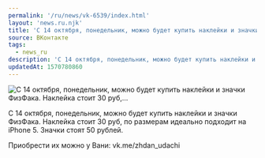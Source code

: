 ```yaml
---
permalink: '/ru/news/vk-6539/index.html'
layout: 'news.ru.njk'
title: 'С 14 октября, понедельник, можно будет купить наклейки и значки ФизФака. Наклейка стоит 30 руб,…'
source: ВКонтакте
tags:
  - news_ru
description: 'С 14 октября, понедельник, можно будет купить наклейки и значки ФизФака. Наклейка стоит 30 руб,…'
updatedAt: 1570780860
---
```

![С 14 октября, понедельник, можно будет купить наклейки и значки ФизФака. Наклейка стоит 30 руб,…](https://sun9-1.userapi.com/impf/c854216/v854216981/11f1ae/QwKE4-_CKac.jpg?size=604x422&quality=96&proxy=1&sign=bedc9a36fbbd7e6b376977679cf8d094&c_uniq_tag=CoFNgACHU84Q-YBUIY2BT62QivUv9Tqi7xlX0AuogwE&type=album)

С 14 октября, понедельник, можно будет купить наклейки и значки ФизФака. Наклейка стоит 30 руб, по размерам идеально подходит на iPhone 5. Значки стоят 50 рублей.

Приобрести их можно у Вани: vk.me/zhdan_udachi
